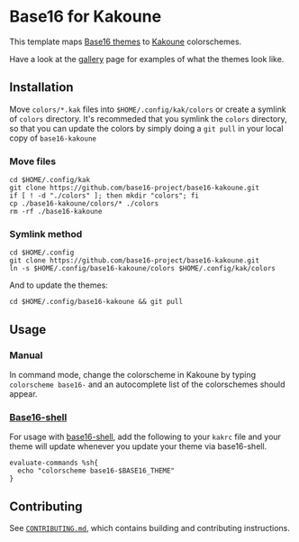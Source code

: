 # Base16 for Kakoune

This template maps [Base16 themes][1] to [Kakoune][5] colorschemes.

Have a look at the [gallery][3] page for examples of what the themes
look like.

## Installation

Move `colors/*.kak` files into `$HOME/.config/kak/colors` or create a
symlink of `colors` directory. It's recommeded that you symlink the
`colors` directory, so that you can update the colors by simply doing a
`git pull` in your local copy of `base16-kakoune`

### Move files

```shell
cd $HOME/.config/kak
git clone https://github.com/base16-project/base16-kakoune.git
if [ ! -d "./colors" ]; then mkdir "colors"; fi
cp ./base16-kakoune/colors/* ./colors
rm -rf ./base16-kakoune
```

### Symlink method

```shell
cd $HOME/.config
git clone https://github.com/base16-project/base16-kakoune.git
ln -s $HOME/.config/base16-kakoune/colors $HOME/.config/kak/colors
```

And to update the themes:

```shell
cd $HOME/.config/base16-kakoune && git pull
```

## Usage

### Manual

In command mode, change the colorscheme in Kakoune by typing
`colorscheme base16-` and an autocomplete list of the colorschemes
should appear.

### [Base16-shell][2] 

For usage with [base16-shell][2], add the following to your `kakrc` file
and your theme will update whenever you update your theme via
base16-shell.

```kak
evaluate-commands %sh{
  echo "colorscheme base16-$BASE16_THEME"
}
```

## Contributing

See [`CONTRIBUTING.md`][4], which contains building and contributing
instructions.

[1]: https://github.com/base16-project/home
[2]: https://github.com/base16-project/base16-shell
[3]: https://github.com/base16-project/base16-gallery
[4]: CONTRIBUTING.md
[5]: https://kakoune.org/
